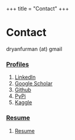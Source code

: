+++
title = "Contact"
+++

# Contact

dryanfurman (at) gmail

### <ins>Profiles</ins>

1. [LinkedIn](https://www.linkedin.com/in/daniel-ryan-furman/)
2. [Google Scholar](https://scholar.google.com/citations?hl=en&user=phb-R4cAAAAJ&view_op=list_works&gmla=AJsN-F6C1I4RZCwFP0WBF5h-biY9pV7x9aQJIB87G7h5gMouD2Ete0h1f5pDotAJRBXdSmHzHkrTm7eLuYeyHvyFHjZJJuzx-0lDQbpwQtptKyY09iydNy4)
3. [Github](https://github.com/daniel-furman)
4. [PyPi](https://pypi.org/user/daniel-furman/)
5. [Kaggle](https://www.kaggle.com/dryanfurman)

### <ins>Resume</ins>

1. [Resume](https://daniel-furman.github.io//research-outputs/Daniel_Furman_Resume.pdf)
